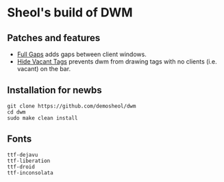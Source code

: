 # Sheol's build of DWM

## Patches and features

- [Full Gaps](https://dwm.suckless.org/patches/fullgaps/) adds gaps between client windows.
- [Hide Vacant Tags](https://dwm.suckless.org/patches/hide_vacant_tags/) prevents dwm from drawing tags with no clients (i.e. vacant) on the bar.

## Installation for newbs

```
git clone https://github.com/demosheol/dwm
cd dwm
sudo make clean install
```

## Fonts

```
ttf-dejavu
ttf-liberation
ttf-droid
ttf-inconsolata
```

